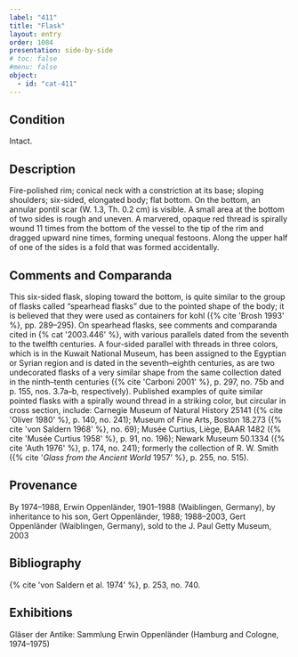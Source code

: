 ```yaml
---
label: "411"
title: "Flask"
layout: entry
order: 1084
presentation: side-by-side
# toc: false
#menu: false 
object:
  - id: "cat-411"
---
```


## Condition

Intact.

## Description

Fire-polished rim; conical neck with a constriction at its base; sloping shoulders; six-sided, elongated body; flat bottom. On the bottom, an annular pontil scar (W. 1.3, Th. 0.2 cm) is visible. A small area at the bottom of two sides is rough and uneven. A marvered, opaque red thread is spirally wound 11 times from the bottom of the vessel to the tip of the rim and dragged upward nine times, forming unequal festoons. Along the upper half of one of the sides is a fold that was formed accidentally.

## Comments and Comparanda

This six-sided flask, sloping toward the bottom, is quite similar to the group of flasks called “spearhead flasks” due to the pointed shape of the body; it is believed that they were used as containers for kohl ({% cite 'Brosh 1993' %}, pp. 289–295). On spearhead flasks, see comments and comparanda cited in {% cat '2003.446' %}, with various parallels dated from the seventh to the twelfth centuries. A four-sided parallel with threads in three colors, which is in the Kuwait National Museum, has been assigned to the Egyptian or Syrian region and is dated in the seventh–eighth centuries, as are two undecorated flasks of a very similar shape from the same collection dated in the ninth–tenth centuries ({% cite 'Carboni 2001' %}, p. 297, no. 75b and p. 155, nos. 3.7a–b, respectively). Published examples of quite similar pointed flasks with a spirally wound thread in a striking color, but circular in cross section, include: Carnegie Museum of Natural History 25141 ({% cite 'Oliver 1980' %}, p. 140, no. 241); Museum of Fine Arts, Boston 18.273 ({% cite 'von Saldern 1968' %}, no. 69); Musée Curtius, Liège, BAAR 1482 ({% cite 'Musée Curtius 1958' %}, p. 91, no. 196); Newark Museum 50.1334 ({% cite 'Auth 1976' %}, p. 174, no. 241); formerly the collection of R. W. Smith ({% cite '*Glass from the Ancient World* 1957' %}, p. 255, no. 515).

## Provenance

By 1974–1988, Erwin Oppenländer, 1901–1988 (Waiblingen, Germany), by inheritance to his son, Gert Oppenländer, 1988; 1988–2003, Gert Oppenländer (Waiblingen, Germany), sold to the J. Paul Getty Museum, 2003

## Bibliography

{% cite 'von Saldern et al. 1974' %}, p. 253, no. 740.

## Exhibitions

Gläser der Antike: Sammlung Erwin Oppenländer (Hamburg and Cologne, 1974–1975)